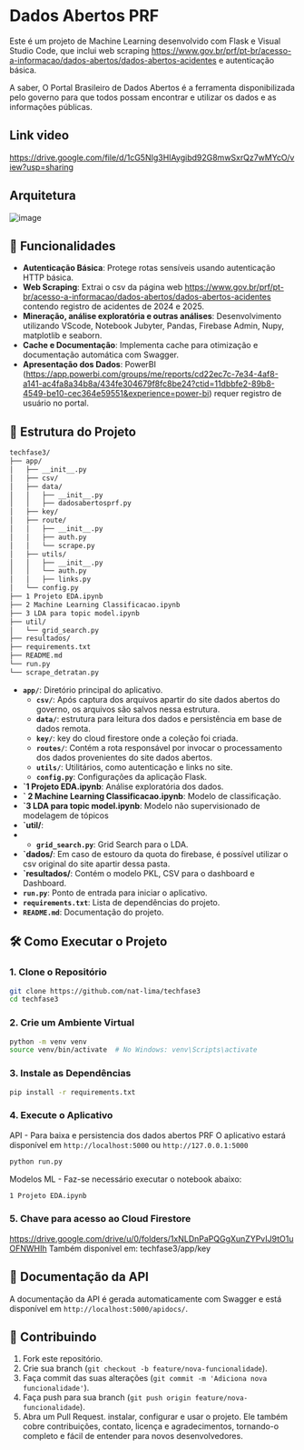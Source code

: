 # Dados Abertos PRF

Este é um projeto de Machine Learning desenvolvido com Flask e Visual Studio Code, que inclui web scraping https://www.gov.br/prf/pt-br/acesso-a-informacao/dados-abertos/dados-abertos-acidentes e autenticação básica.

A saber, O Portal Brasileiro de Dados Abertos é a ferramenta disponibilizada pelo governo para que todos possam encontrar e utilizar os dados e as informações públicas.

## Link video

https://drive.google.com/file/d/1cG5NIg3HIAygibd92G8mwSxrQz7wMYcO/view?usp=sharing

## Arquitetura

![image](https://github.com/user-attachments/assets/c7513ab8-dfd5-45ed-8940-c17c5ee2066b)


## 🚀 Funcionalidades

- **Autenticação Básica**: Protege rotas sensíveis usando autenticação HTTP básica.
- **Web Scraping**: Extrai o csv da página web https://www.gov.br/prf/pt-br/acesso-a-informacao/dados-abertos/dados-abertos-acidentes contendo registro de acidentes de 2024 e 2025.
- **Mineração, análise exploratória e outras análises**: Desenvolvimento utilizando VScode, Notebook Jubyter, Pandas, Firebase Admin, Nupy, matplotlib e seaborn.
- **Cache e Documentação**: Implementa cache para otimização e documentação automática com Swagger.
- **Apresentação dos Dados**: PowerBI (https://app.powerbi.com/groups/me/reports/cd22ec7c-7e34-4af8-a141-ac4fa8a34b8a/434fe304679f8fc8be24?ctid=11dbbfe2-89b8-4549-be10-cec364e59551&experience=power-bi) requer registro de usuário no portal.

## 📁 Estrutura do Projeto

```bash
techfase3/
├── app/
│   ├── __init__.py
│   ├── csv/
│   ├── data/
│   │   ├── __init__.py
│   │   ├── dadosabertosprf.py
│   ├── key/
│   ├── route/
│   │   ├── __init__.py
│   │   ├── auth.py
│   │   └── scrape.py
│   ├── utils/
│   │   ├── __init__.py
│   │   └── auth.py
│   │   ├── links.py
│   └── config.py
├── 1 Projeto EDA.ipynb
├── 2 Machine Learning Classificacao.ipynb
├── 3 LDA para topic model.ipynb
├── util/
│   └── grid_search.py
├── resultados/
├── requirements.txt
├── README.md
└── run.py
└── scrape_detratan.py
```

- **`app/`**: Diretório principal do aplicativo.
  - **`csv/`**: Após captura dos arquivos apartir do site dados abertos do governo, os arquivos são salvos nessa estrutura.
  - **`data/`**: estrutura para leitura dos dados e persistência em base de dados remota.
  - **`key/`**: key do cloud firestore onde a coleção foi criada. 
  - **`routes/`**: Contém a rota responsável por invocar o processamento dos dados provenientes do site dados abertos.
  - **`utils/`**: Utilitários, como autenticação e links no site.
  - **`config.py`**: Configurações da aplicação Flask.
- **`1 Projeto EDA.ipynb**: Análise exploratória dos dados.
- **` 2 Machine Learning Classificacao.ipynb**: Modelo de classificação.
- **`3 LDA para topic model.ipynb**:  Modelo não supervisionado de modelagem de tópicos
- **`util/**:
-   - **`grid_search.py`**: Grid Search para o LDA.
- **`dados/**: Em caso de estouro da quota do firebase, é possível utilizar o csv original do site apartir dessa pasta. 
- **`resultados/**: Contém o modelo PKL, CSV para o dashboard e Dashboard.
- **`run.py`**: Ponto de entrada para iniciar o aplicativo.
- **`requirements.txt`**: Lista de dependências do projeto.
- **`README.md`**: Documentação do projeto.

## 🛠️ Como Executar o Projeto

### 1. Clone o Repositório

```bash
git clone https://github.com/nat-lima/techfase3
cd techfase3
```

### 2. Crie um Ambiente Virtual

```bash
python -m venv venv
source venv/bin/activate  # No Windows: venv\Scripts\activate
```

### 3. Instale as Dependências

```bash
pip install -r requirements.txt
```

### 4. Execute o Aplicativo

API - Para baixa e persistencia dos dados abertos PRF 
O aplicativo estará disponível em `http://localhost:5000` ou `http://127.0.0.1:5000`
```bash
python run.py
```

Modelos ML - Faz-se necessário executar o notebook abaixo:
```bash
1 Projeto EDA.ipynb
```
### 5. Chave para acesso ao Cloud Firestore
https://drive.google.com/drive/u/0/folders/1xNLDnPaPQGgXunZYPvIJ9tO1uOFNWHIh
Também disponível em: techfase3/app/key

## 📖 Documentação da API

A documentação da API é gerada automaticamente com Swagger e está disponível em `http://localhost:5000/apidocs/`.

## 🤝 Contribuindo

1. Fork este repositório.
2. Crie sua branch (`git checkout -b feature/nova-funcionalidade`).
3. Faça commit das suas alterações (`git commit -m 'Adiciona nova funcionalidade'`).
4. Faça push para sua branch (`git push origin feature/nova-funcionalidade`).
5. Abra um Pull Request.
instalar, configurar e usar o projeto. Ele também cobre contribuições, contato, licença e agradecimentos, tornando-o completo e fácil de entender para novos desenvolvedores.
